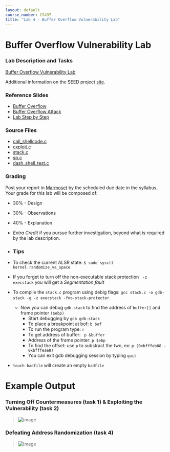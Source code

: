 ```yaml
---
layout: default
course_number: CS497
title: "Lab 4 - Buffer Overflow Vulnerability Lab"
---
```


# Buffer Overflow Vulnerability Lab


### Lab Description and Tasks

[Buffer Overflow Vulnerability Lab](Buffer_Overflow.pdf)

Additional information on the SEED project [site](http://www.cis.syr.edu/~wedu/seed/Labs_16.04/Software/Buffer_Overflow/). 

### Reference Slides

- [Buffer Overflow](../lectures/Ch03-BufferOverflow.pdf)
- [Buffer Overflow Attack](../lectures/Buffer_Overflow.pdf)
- [Lab Step by Step](../lectures/BufferOverflowLabStepByStep.pdf)

### Source Files

- [call_shellcode.c](buffer/call_shellcode.c)
- [exploit.c](buffer/exploit.c)
- [stack.c](buffer/stack.c)
- [sp.c](buffer/sp.c)
- [dash_shell_test.c](buffer/dash_shell_test.c)

### Grading

Post your report in [Marmoset](https://cs.ycp.edu/marmoset) by the scheduled due date in the syllabus. Your grade for this lab will be composed of:
- 30% - Design
- 30% - Observations
- 40% - Explanation
- *Extra Credit* if you pursue further investigation, beyond what is required by the lab description.

- ### Tips

- To check the current ALSR state: ```$ sudo sysctl kernel.randomize_va_space```
- If you forget to turn off the non-executable stack protection ``` -z execstack``` you will get a *Segmentation fault*
- To compile the ```stack.c``` program using debig flags: ```gcc stack.c -o gdb-stack -g -z execstack -fno-stack-protector```. 
  - Now you can debug ```gdb-stack``` to find the address of ```buffer[]``` and frame pointer ```($ebp)``` 
    - Start debugging by ```gdb gdb-stack```
    - To place a breakpoint at bof: ```b bof``` 
    - To run the program type: ```r```
    - To get address of buffer: ``` p &buffer``` 
    - Address of the frame pointer: ```p $ebp```
    - To find the offset: use ```p``` to substract the two, ex: ```p (0xbfffeb08 - 0xbfffeae8)```
    - You can exit gdb debugging session by typing ```quit```
    
- ```touch badfile``` will create an empty ```badfile```

# Example Output 

### Turning Off Countermeasures (task 1) & Exploiting the Vulnerability (task 2)
>![image](buffer/task1_2.jpg) 

### Defeating Address Randomization (task 4) 
>![image](buffer/task4.jpg) 
